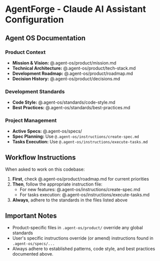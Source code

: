 # AgentForge - Claude AI Assistant Configuration

## Agent OS Documentation

### Product Context

- **Mission & Vision:** @.agent-os/product/mission.md
- **Technical Architecture:** @.agent-os/product/tech-stack.md
- **Development Roadmap:** @.agent-os/product/roadmap.md
- **Decision History:** @.agent-os/product/decisions.md

### Development Standards

- **Code Style:** @.agent-os/standards/code-style.md
- **Best Practices:** @.agent-os/standards/best-practices.md

### Project Management

- **Active Specs:** @.agent-os/specs/
- **Spec Planning:** Use `@.agent-os/instructions/create-spec.md`
- **Tasks Execution:** Use `@.agent-os/instructions/execute-tasks.md`

## Workflow Instructions

When asked to work on this codebase:

1. **First**, check @.agent-os/product/roadmap.md for current priorities
2. **Then**, follow the appropriate instruction file:
   - For new features: @.agent-os/instructions/create-spec.md
   - For tasks execution: @.agent-os/instructions/execute-tasks.md
3. **Always**, adhere to the standards in the files listed above

## Important Notes

- Product-specific files in `.agent-os/product/` override any global standards
- User's specific instructions override (or amend) instructions found in `.agent-os/specs/...`
- Always adhere to established patterns, code style, and best practices documented above.